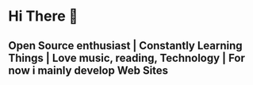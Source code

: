 # Hi There :wave: 
## Open Source enthusiast |  Constantly Learning Things | Love music, reading, Technology | For now i mainly develop Web Sites
